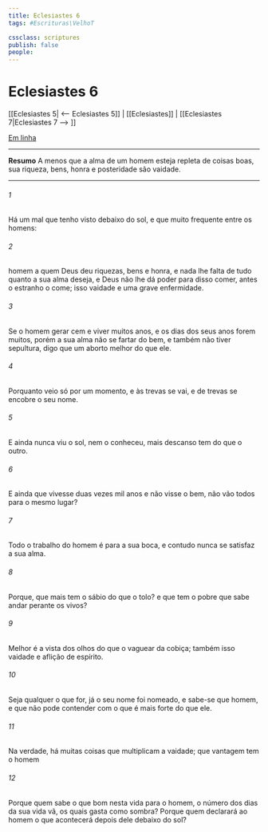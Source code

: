 ```yaml
---
title: Eclesiastes 6
tags: #Escrituras\VelhoT

cssclass: scriptures
publish: false
people:
---
```


# Eclesiastes 6
[[Eclesiastes 5| <-- Eclesiastes 5]] | [[Eclesiastes]] | [[Eclesiastes 7|Eclesiastes 7 --> ]]

[Em linha](https://churchofjesuschrist.org/study/scriptures/ot/eccl/6?lang=por)

---
__Resumo__
A menos que a alma de um homem esteja repleta de coisas boas, sua riqueza, bens, honra e posteridade são vaidade.

---
###### 1 
Há um mal que tenho visto debaixo do sol, e que  muito frequente entre os homens:

###### 2 
 homem a quem Deus deu riquezas, bens e honra, e nada lhe falta de tudo quanto a sua alma deseja, e Deus não lhe dá poder para disso comer, antes o estranho o come;  isso  vaidade e uma grave enfermidade.

###### 3 
Se o homem gerar cem  e viver muitos anos, e os dias dos seus anos forem muitos, porém a sua alma não se fartar do bem, e também não tiver sepultura, digo que um aborto  melhor do que ele.

###### 4 
Porquanto veio só por um momento, e às trevas se vai, e de trevas se encobre o seu nome.

###### 5 
E ainda  nunca viu o sol, nem o conheceu, mais descanso tem do que o outro.

###### 6 
E ainda que vivesse duas vezes mil anos e não visse o bem,  não vão todos para o mesmo lugar?

###### 7 
Todo o trabalho do homem é para a sua boca, e contudo nunca se satisfaz a sua alma.

###### 8 
Porque, que mais tem o sábio do que o tolo? e que  tem o pobre que sabe andar perante os vivos?

###### 9 
Melhor é a vista dos olhos do que o vaguear da cobiça; também isso  vaidade e aflição de espírito.

###### 10 
Seja qualquer o que for, já o seu nome foi nomeado, e sabe-se que  homem, e que não pode contender com o que é mais forte do que ele.

###### 11 
Na verdade, há muitas coisas que multiplicam a vaidade; que vantagem tem o homem 

###### 12 
Porque quem sabe o que  bom nesta vida para o homem,  o número dos dias da sua vida vã, os quais gasta como sombra? Porque quem declarará ao homem o que acontecerá depois dele debaixo do sol?

